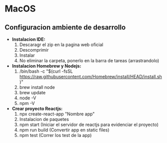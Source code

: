 # MacOS

## Configuracion ambiente de desarrollo

- **Instalacion IDE:**
  1. Descaragr el zip en la pagina web oficial
  2. Descomprimir
  3. Instalar
  4. No eliminar la carpeta, ponerlo en la barra de tareas (arrastrandolo)
- **Instalacion Homebrew y Nodejs:**
  1. /bin/bash -c "$(curl -fsSL https://raw.githubusercontent.com/Homebrew/install/HEAD/install.sh)"
  2. brew install node
  3. brew update
  4. node -V
  5. npm -V
- **Crear proyecto Reactjs:**
  1. npx create-react-app "Nombre app"
  2. Instalacion de paquetes
  3. npm start (Iniciar el servidor de reactjs para evidenciar el proyecto)
  4. npm run build (Convertir app en static files)
  5. npm test (Correr los test de la app)